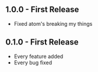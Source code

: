 ## 1.0.0 - First Release
* Fixed atom's breaking my things

## 0.1.0 - First Release
* Every feature added
* Every bug fixed

